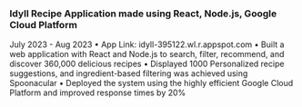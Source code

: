 ### Idyll Recipe Application made using React, Node.js, Google Cloud Platform ###
July 2023 - Aug 2023
• App Link: idyll-395122.wl.r.appspot.com
• Built a web application with React and Node.js to search, filter, recommend, and discover 360,000 delicious recipes
• Displayed 1000 Personalized recipe suggestions, and ingredient-based filtering was achieved using Spoonacular
• Deployed the system using the highly efficient Google Cloud Platform and improved response times by 20%
